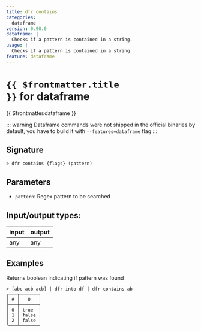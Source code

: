 ```yaml
---
title: dfr contains
categories: |
  dataframe
version: 0.90.0
dataframe: |
  Checks if a pattern is contained in a string.
usage: |
  Checks if a pattern is contained in a string.
feature: dataframe
---
```


<!-- This file is automatically generated. Please edit the command in https://github.com/nushell/nushell instead. -->

# <code>{{ $frontmatter.title }}</code> for dataframe

<div class='command-title'>{{ $frontmatter.dataframe }}</div>

::: warning
Dataframe commands were not shipped in the official binaries by default, you have to build it with `--features=dataframe` flag
:::

## Signature

`> dfr contains {flags} (pattern)`

## Parameters

- `pattern`: Regex pattern to be searched

## Input/output types:

| input | output |
| ----- | ------ |
| any   | any    |

## Examples

Returns boolean indicating if pattern was found

```nushell
> [abc acb acb] | dfr into-df | dfr contains ab
╭───┬───────╮
│ # │   0   │
├───┼───────┤
│ 0 │ true  │
│ 1 │ false │
│ 2 │ false │
╰───┴───────╯

```
